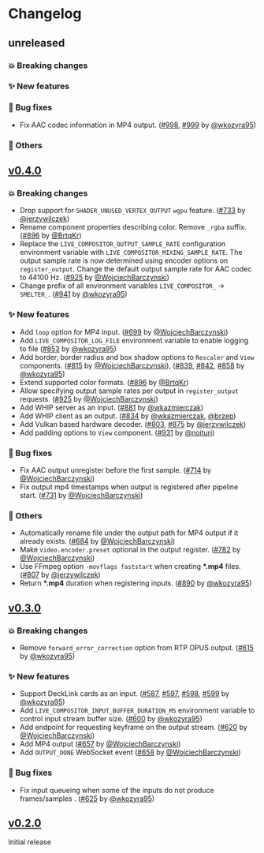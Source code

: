 # Changelog

## unreleased

### 💥 Breaking changes

### ✨ New features

### 🐛 Bug fixes

- Fix AAC codec information in MP4 output. ([#998](https://github.com/software-mansion/live-compositor/pull/998), [#999](https://github.com/software-mansion/live-compositor/pull/999) by [@wkozyra95](https://github.com/wkozyra95))

### 🔧 Others

## [v0.4.0](https://github.com/software-mansion/live-compositor/releases/tag/v0.4.0)

### 💥 Breaking changes

- Drop support for `SHADER_UNUSED_VERTEX_OUTPUT` `wgpu` feature.  ([#733](https://github.com/software-mansion/live-compositor/pull/733) by [@jerzywilczek](https://github.com/jerzywilczek))
- Rename component properties describing color. Remove `_rgba` suffix. ([#896](https://github.com/software-mansion/live-compositor/issues/896) by [@BrtqKr](https://github.com/BrtqKr))
- Replace the `LIVE_COMPOSITOR_OUTPUT_SAMPLE_RATE` configuration environment variable with `LIVE_COMPOSITOR_MIXING_SAMPLE_RATE`. The output sample rate is now determined using encoder options on `register_output`. Change the default output sample rate for AAC codec to 44100 Hz. ([#925](https://github.com/software-mansion/live-compositor/pull/925) by [@WojciechBarczynski](https://github.com/WojciechBarczynski))
- Change prefix of all environment variables `LIVE_COMPOSITOR_` → `SMELTER_`. ([#941](https://github.com/software-mansion/live-compositor/pull/941) by [@wkozyra95](https://github.com/wkozyra95))

### ✨ New features

- Add `loop` option for MP4 input. ([#699](https://github.com/software-mansion/live-compositor/pull/699) by [@WojciechBarczynski](https://github.com/WojciechBarczynski))
- Add `LIVE_COMPOSITOR_LOG_FILE` environment variable to enable logging to file ([#853](https://github.com/software-mansion/live-compositor/pull/853) by [@wkozyra95](https://github.com/wkozyra95))
- Add border, border radius and box shadow options to `Rescaler` and `View` components. ([#815](https://github.com/software-mansion/live-compositor/pull/815) by [@WojciechBarczynski](https://github.com/WojciechBarczynski)), ([#839](https://github.com/software-mansion/live-compositor/pull/839), [#842](https://github.com/software-mansion/live-compositor/pull/842), [#858](https://github.com/software-mansion/live-compositor/pull/858) by [@wkozyra95](https://github.com/wkozyra95))
- Extend supported color formats. ([#896](https://github.com/software-mansion/live-compositor/issues/896) by [@BrtqKr](https://github.com/BrtqKr))
- Allow specifying output sample rates per output in `register_output` requests. ([#925](https://github.com/software-mansion/live-compositor/pull/925) by [@WojciechBarczynski](https://github.com/WojciechBarczynski))
- Add WHIP server as an input. ([#881](https://github.com/software-mansion/live-compositor/pull/881) by [@wkazmierczak](https://github.com/wkazmierczak))
- Add WHIP client as an output. ([#834](https://github.com/software-mansion/live-compositor/pull/834) by [@wkazmierczak](https://github.com/wkazmierczak), [@brzep](https://github.com/brzep))
- Add Vulkan based hardware decoder. ([#803](https://github.com/software-mansion/live-compositor/pull/803), [#875](https://github.com/software-mansion/live-compositor/pull/875) by [@jerzywilczek](https://github.com/jerzywilczek))
- Add padding options to `View` component. ([#931](https://github.com/software-mansion/live-compositor/pull/931) by [@noituri](https://github.com/noituri))

### 🐛 Bug fixes

- Fix AAC output unregister before the first sample. ([#714](https://github.com/software-mansion/live-compositor/pull/714) by [@WojciechBarczynski](https://github.com/WojciechBarczynski))
- Fix output mp4 timestamps when output is registered after pipeline start. ([#731](https://github.com/software-mansion/live-compositor/pull/731) by [@WojciechBarczynski](https://github.com/WojciechBarczynski))

### 🔧 Others

- Automatically rename file under the output path for MP4 output if it already exists. ([#684](https://github.com/software-mansion/live-compositor/pull/684) by [@WojciechBarczynski](https://github.com/WojciechBarczynski))
- Make `video.encoder.preset` optional in the output register. ([#782](https://github.com/software-mansion/live-compositor/pull/782) by [@WojciechBarczynski](https://github.com/WojciechBarczynski))
- Use FFmpeg option `-movflags faststart` when creating **\*.mp4** files. ([#807](https://github.com/software-mansion/live-compositor/pull/807) by [@jerzywilczek](https://github.com/jerzywilczek))
- Return **\*.mp4** duration when registering inputs. ([#890](https://github.com/software-mansion/live-compositor/pull/890) by [@wkozyra95](https://github.com/wkozyra95))

## [v0.3.0](https://github.com/software-mansion/live-compositor/releases/tag/v0.3.0)

### 💥 Breaking changes

- Remove `forward_error_correction` option from RTP OPUS output. ([#615](https://github.com/software-mansion/live-compositor/pull/615) by [@wkozyra95](https://github.com/wkozyra95))

### ✨ New features

- Support DeckLink cards as an input. ([#587](https://github.com/software-mansion/live-compositor/pull/587), [#597](https://github.com/software-mansion/live-compositor/pull/597), [#598](https://github.com/software-mansion/live-compositor/pull/598), [#599](https://github.com/software-mansion/live-compositor/pull/599) by [@wkozyra95](https://github.com/wkozyra95))
- Add `LIVE_COMPOSITOR_INPUT_BUFFER_DURATION_MS` environment variable to control input stream buffer size. ([#600](https://github.com/software-mansion/live-compositor/pull/600) by [@wkozyra95](https://github.com/wkozyra95))
- Add endpoint for requesting keyframe on the output stream. ([#620](https://github.com/software-mansion/live-compositor/pull/620) by [@WojciechBarczynski](https://github.com/WojciechBarczynski))
- Add MP4 output ([#657](https://github.com/software-mansion/live-compositor/pull/657) by [@WojciechBarczynski](https://github.com/WojciechBarczynski))
- Add `OUTPUT_DONE` WebSocket event ([#658](https://github.com/software-mansion/live-compositor/pull/658) by [@WojciechBarczynski](https://github.com/WojciechBarczynski))

### 🐛 Bug fixes

- Fix input queueing when some of the inputs do not produce frames/samples . ([#625](https://github.com/software-mansion/live-compositor/pull/625) by [@wkozyra95](https://github.com/wkozyra95))

## [v0.2.0](https://github.com/software-mansion/live-compositor/releases/tag/v0.2.0)

Initial release
